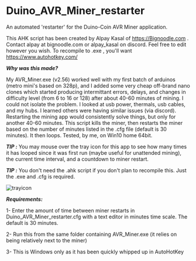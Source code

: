 # Duino_AVR_Miner_restarter
An automated 'restarter' for the Duino-Coin AVR Miner application.

This AHK script has been created by Alpay Kasal of https://Bignoodle.com .
Contact alpay at bignoodle.com or alpay_kasal on discord.
Feel free to edit however you wish. To recompile to .exe , you'll want https://www.autohotkey.com/

***Why was this made?***

My AVR_Miner.exe (v2.56) worked well with my first batch of arduinos (metro mini's based on 328p), and I added some very cheap off-brand nano clones which started producing intermittant errors, delays, and changes in difficulty level (from 6 to 16 or 128) after about 40-60 minutes of mining. I could not isolate the problem. I looked at usb power, thermals, usb cables, and my hubs. I learned others were having similar issues (via discord). Restarting the mining app would consistently solve things, but only for another 40-60 minutes. This script kills the miner, then restarts the miner based on the number of minutes listed in the .cfg file (default is 30 minutes). It then loops. Tested, by me, on Win10 home 64bit.


***TIP :*** You may mouse over the tray icon for this app to see how many times it has looped since it was first run (maybe useful for unattended mining), the current time interval, and a countdown to miner restart.

***TIP :*** You don't need the .ahk script if you don't plan to recompile this. Just the .exe and .cfg is required.


![trayicon](https://user-images.githubusercontent.com/31149874/126808636-2255766f-ccd4-4f93-a3b9-949ba05ef41b.jpg)

 
***Requirements:***

1- Enter the amount of time between miner restarts in Duino_AVR_Miner_restarter.cfg with a text editor in minutes time scale. The default is 30 minutes.

2- Run this from the same folder containing AVR_Miner.exe (it relies on being relatively next to the miner)

3- This is Windows only as it has been quickly whipped up in AutoHotKey
